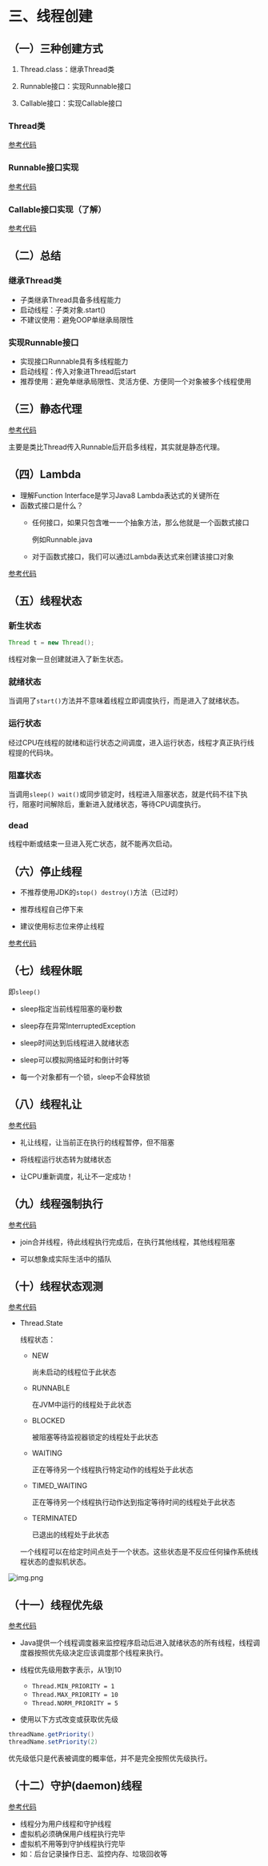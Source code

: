 # 三、线程创建

## （一）三种创建方式

1. Thread.class：继承Thread类

2. Runnable接口：实现Runnable接口

3. Callable接口：实现Callable接口

### Thread类

[参考代码](../../01-Thread)

### Runnable接口实现

[参考代码](../../02-Runnable)

### Callable接口实现（了解）

[参考代码](../../03-Callable)

## （二）总结

### 继承Thread类

* 子类继承Thread具备多线程能力
* 启动线程：子类对象.start()
* 不建议使用：避免OOP单继承局限性

### 实现Runnable接口

* 实现接口Runnable具有多线程能力
* 启动线程：传入对象进Thread后start
* 推荐使用：避免单继承局限性、灵活方便、方便同一个对象被多个线程使用

## （三）静态代理

[参考代码](../../04-StaticProxy)

主要是类比Thread传入Runnable后开启多线程，其实就是静态代理。

## （四）Lambda

* 理解Function Interface是学习Java8 Lambda表达式的关键所在
* 函数式接口是什么？
    * 任何接口，如果只包含唯一一个抽象方法，那么他就是一个函数式接口
      
        例如Runnable.java
      
    * 对于函数式接口，我们可以通过Lambda表达式来创建该接口对象
    
[参考代码](../../05-Lambda)

## （五）线程状态

### 新生状态

```java
Thread t = new Thread();
```

线程对象一旦创建就进入了新生状态。

### 就绪状态

当调用了`start()`方法并不意味着线程立即调度执行，而是进入了就绪状态。

### 运行状态

经过CPU在线程的就绪和运行状态之间调度，进入运行状态，线程才真正执行线程提的代码块。

### 阻塞状态

当调用`sleep() wait()`或同步锁定时，线程进入阻塞状态，就是代码不往下执行，阻塞时间解除后，重新进入就绪状态，等待CPU调度执行。

### dead

线程中断或结束一旦进入死亡状态，就不能再次启动。

## （六）停止线程

* 不推荐使用JDK的`stop() destroy()`方法（已过时）

* 推荐线程自己停下来

* 建议使用标志位来停止线程

[参考代码](../../06-TestStop)

## （七）线程休眠

即`sleep()`

* sleep指定当前线程阻塞的毫秒数

* sleep存在异常InterruptedException

* sleep时间达到后线程进入就绪状态

* sleep可以模拟网络延时和倒计时等

* 每一个对象都有一个锁，sleep不会释放锁

## （八）线程礼让

[参考代码](../../07-TestYield)

* 礼让线程，让当前正在执行的线程暂停，但不阻塞

* 将线程运行状态转为就绪状态

* 让CPU重新调度，礼让不一定成功！

## （九）线程强制执行

[参考代码](../../08-TestJoin)

* join合并线程，待此线程执行完成后，在执行其他线程，其他线程阻塞

* 可以想象成实际生活中的插队

## （十）线程状态观测

[参考代码](../../09-ThreadState)

* Thread.State
    
    线程状态：
    * NEW
        
        尚未启动的线程位于此状态
      
    * RUNNABLE
      
      在JVM中运行的线程处于此状态  
      
    * BLOCKED
      
        被阻塞等待监视器锁定的线程处于此状态
      
    * WAITING
      
        正在等待另一个线程执行特定动作的线程处于此状态
      
    * TIMED_WAITING
      
        正在等待另一个线程执行动作达到指定等待时间的线程处于此状态
      
    * TERMINATED
    
        已退出的线程处于此状态
    
    一个线程可以在给定时间点处于一个状态。这些状态是不反应任何操作系统线程状态的虚拟机状态。
  
![img.png](img.png)


## （十一）线程优先级

[参考代码](../../10-TestPriority)

* Java提供一个线程调度器来监控程序启动后进入就绪状态的所有线程，线程调度器按照优先级决定应该调度那个线程来执行。

* 线程优先级用数字表示，从1到10
    * `Thread.MIN_PRIORITY = 1`
    * `Thread.MAX_PRIORITY = 10`
    * `Thread.NORM_PRIORITY = 5`
    
* 使用以下方式改变或获取优先级
```java
threadName.getPriority()
threadName.setPriority(2)
```

优先级低只是代表被调度的概率低，并不是完全按照优先级执行。

## （十二）守护(daemon)线程

[参考代码](../../11-TestDaemon)

* 线程分为用户线程和守护线程
* 虚拟机必须确保用户线程执行完毕
* 虚拟机不用等到守护线程执行完毕
* 如：后台记录操作日志、监控内存、垃圾回收等